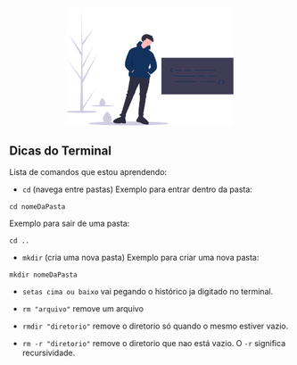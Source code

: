<p align="center">
  <img src="../img/terminal.svg" width="300">
</p>

## Dicas do Terminal

Lista de comandos que estou aprendendo:

- `cd` (navega entre pastas)
  Exemplo para entrar dentro da pasta:

```
cd nomeDaPasta
```

Exemplo para sair de uma pasta:

```
cd ..
```

- `mkdir` (cria uma nova pasta)
  Exemplo para criar uma nova pasta:

```
mkdir nomeDaPasta
```

- `setas cima ou baixo` vai pegando o histórico ja digitado no terminal.

- `rm "arquivo"` remove um arquivo 

- `rmdir "diretorio"` remove o diretorio só quando o mesmo estiver vazio.

- `rm -r "diretorio"` remove o diretorio que nao está vazio. O `-r` significa recursividade.